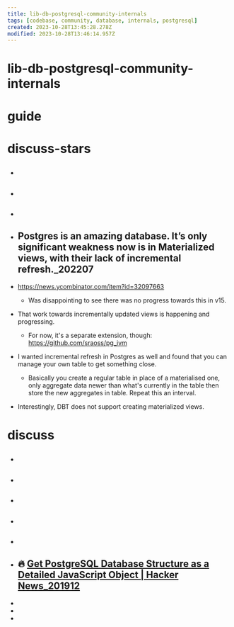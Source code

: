 ```yaml
---
title: lib-db-postgresql-community-internals
tags: [codebase, community, database, internals, postgresql]
created: 2023-10-28T13:45:28.278Z
modified: 2023-10-28T13:46:14.957Z
---
```


# lib-db-postgresql-community-internals

# guide

# discuss-stars
- ## 

- ## 

- ## 

- ## Postgres is an amazing database. It’s only significant weakness now is in Materialized views, with their lack of incremental refresh._202207
- https://news.ycombinator.com/item?id=32097663
  - Was disappointing to see there was no progress towards this in v15.
- That work towards incrementally updated views is happening and progressing. 
  - For now, it's a separate extension, though: https://github.com/sraoss/pg_ivm
- I wanted incremental refresh in Postgres as well and found that you can manage your own table to get something close.
  - Basically you create a regular table in place of a materialised one, only aggregate data newer than what's currently in the table then store the new aggregates in table. Repeat this an interval.
- Interestingly, DBT does not support creating materialized views.

# discuss
- ## 

- ## 

- ## 

- ## 

- ## 

- ## 🔥 [Get PostgreSQL Database Structure as a Detailed JavaScript Object | Hacker News_201912](https://news.ycombinator.com/item?id=21714500)
- 
- 
- 
